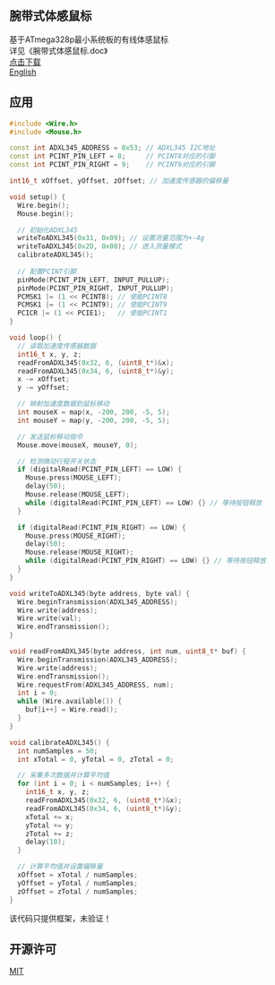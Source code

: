 ## 腕带式体感鼠标

基于ATmega328p最小系统板的有线体感鼠标
<br>详见《腕带式体感鼠标.doc》
<br>[点击下载](https://github.com/lixiaoming998/Portable-somatosensory-mouse/blob/main/%E8%85%95%E5%B8%A6%E5%BC%8F%E4%BD%93%E6%84%9F%E9%BC%A0%E6%A0%87.zip)
<br>[English](https://github.com/lixiaoming998/Portable-somatosensory-mouse/blob/main/README-en.md)

## 应用

```C++
#include <Wire.h>
#include <Mouse.h>

const int ADXL345_ADDRESS = 0x53; // ADXL345 I2C地址
const int PCINT_PIN_LEFT = 8;     // PCINT8对应的引脚
const int PCINT_PIN_RIGHT = 9;    // PCINT9对应的引脚

int16_t xOffset, yOffset, zOffset; // 加速度传感器的偏移量

void setup() {
  Wire.begin();
  Mouse.begin();

  // 初始化ADXL345
  writeToADXL345(0x31, 0x09); // 设置测量范围为+-4g
  writeToADXL345(0x2D, 0x08); // 进入测量模式
  calibrateADXL345();
  
  // 配置PCINT引脚
  pinMode(PCINT_PIN_LEFT, INPUT_PULLUP);
  pinMode(PCINT_PIN_RIGHT, INPUT_PULLUP);
  PCMSK1 |= (1 << PCINT8); // 使能PCINT8
  PCMSK1 |= (1 << PCINT9); // 使能PCINT9
  PCICR |= (1 << PCIE1);   // 使能PCINT1
}

void loop() {
  // 读取加速度传感器数据
  int16_t x, y, z;
  readFromADXL345(0x32, 6, (uint8_t*)&x);
  readFromADXL345(0x34, 6, (uint8_t*)&y);
  x -= xOffset;
  y -= yOffset;

  // 映射加速度数据到鼠标移动
  int mouseX = map(x, -200, 200, -5, 5);
  int mouseY = map(y, -200, 200, -5, 5);

  // 发送鼠标移动指令
  Mouse.move(mouseX, mouseY, 0);

  // 检测微动行程开关状态
  if (digitalRead(PCINT_PIN_LEFT) == LOW) {
    Mouse.press(MOUSE_LEFT);
    delay(50);
    Mouse.release(MOUSE_LEFT);
    while (digitalRead(PCINT_PIN_LEFT) == LOW) {} // 等待按钮释放
  }

  if (digitalRead(PCINT_PIN_RIGHT) == LOW) {
    Mouse.press(MOUSE_RIGHT);
    delay(50);
    Mouse.release(MOUSE_RIGHT);
    while (digitalRead(PCINT_PIN_RIGHT) == LOW) {} // 等待按钮释放
  }
}

void writeToADXL345(byte address, byte val) {
  Wire.beginTransmission(ADXL345_ADDRESS);
  Wire.write(address);
  Wire.write(val);
  Wire.endTransmission();
}

void readFromADXL345(byte address, int num, uint8_t* buf) {
  Wire.beginTransmission(ADXL345_ADDRESS);
  Wire.write(address);
  Wire.endTransmission();
  Wire.requestFrom(ADXL345_ADDRESS, num);
  int i = 0;
  while (Wire.available()) {
    buf[i++] = Wire.read();
  }
}

void calibrateADXL345() {
  int numSamples = 50;
  int xTotal = 0, yTotal = 0, zTotal = 0;

  // 采集多次数据并计算平均值
  for (int i = 0; i < numSamples; i++) {
    int16_t x, y, z;
    readFromADXL345(0x32, 6, (uint8_t*)&x);
    readFromADXL345(0x34, 6, (uint8_t*)&y);
    xTotal += x;
    yTotal += y;
    zTotal += z;
    delay(10);
  }

  // 计算平均值并设置偏移量
  xOffset = xTotal / numSamples;
  yOffset = yTotal / numSamples;
  zOffset = zTotal / numSamples;
}
```
该代码只提供框架，未验证！

## 开源许可

[MIT](https://choosealicense.com/licenses/mit/)
